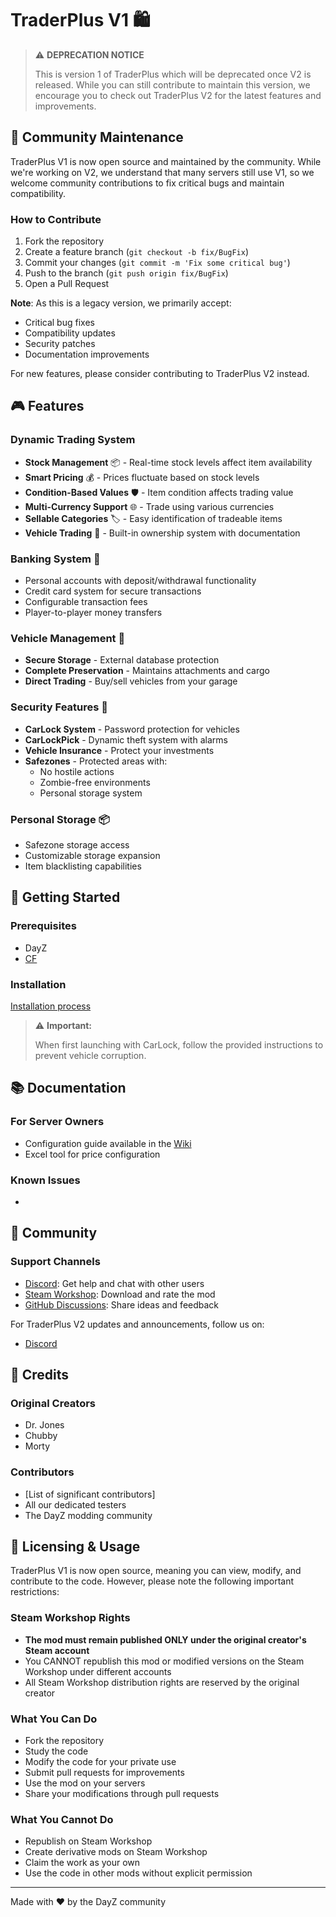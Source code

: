 # TraderPlus V1 🛍️

> ⚠️ **DEPRECATION NOTICE**
>
> This is version 1 of TraderPlus which will be deprecated once V2 is released.
> While you can still contribute to maintain this version, we encourage you to check out TraderPlus V2 for the latest
> features and improvements.

## 🌟 Community Maintenance

TraderPlus V1 is now open source and maintained by the community. While we're working on V2, we understand that many
servers still use V1, so we welcome community contributions to fix critical bugs and maintain compatibility.

### How to Contribute

1. Fork the repository
2. Create a feature branch (`git checkout -b fix/BugFix`)
3. Commit your changes (`git commit -m 'Fix some critical bug'`)
4. Push to the branch (`git push origin fix/BugFix`)
5. Open a Pull Request

**Note**: As this is a legacy version, we primarily accept:

- Critical bug fixes
- Compatibility updates
- Security patches
- Documentation improvements

For new features, please consider contributing to TraderPlus V2 instead.

## 🎮 Features

### Dynamic Trading System

- **Stock Management** 📦 - Real-time stock levels affect item availability
- **Smart Pricing** 💰 - Prices fluctuate based on stock levels
- **Condition-Based Values** 🛡️ - Item condition affects trading value
- **Multi-Currency Support** 🌐 - Trade using various currencies
- **Sellable Categories** 🏷️ - Easy identification of tradeable items
- **Vehicle Trading** 🚗 - Built-in ownership system with documentation

### Banking System 💼

- Personal accounts with deposit/withdrawal functionality
- Credit card system for secure transactions
- Configurable transaction fees
- Player-to-player money transfers

### Vehicle Management 🚙

- **Secure Storage** - External database protection
- **Complete Preservation** - Maintains attachments and cargo
- **Direct Trading** - Buy/sell vehicles from your garage

### Security Features 🔐

- **CarLock System** - Password protection for vehicles
- **CarLockPick** - Dynamic theft system with alarms
- **Vehicle Insurance** - Protect your investments
- **Safezones** - Protected areas with:
    - No hostile actions
    - Zombie-free environments
    - Personal storage system

### Personal Storage 📦

- Safezone storage access
- Customizable storage expansion
- Item blacklisting capabilities

## 🔧 Getting Started

### Prerequisites

- DayZ
- [CF](https://steamcommunity.com/sharedfiles/filedetails/?id=1559212036)

### Installation

[Installation process](https://traderpluswiki.notion.site/Installation-process-904660a9ae9444bfa0919971d947eca5)

> ⚠️ **Important:** 
> 
> When first launching with CarLock, follow the provided instructions to prevent vehicle corruption.

## 📚 Documentation

### For Server Owners

- Configuration guide available in
  the [Wiki](https://traderpluswiki.notion.site/TraderPlus-Wiki-87656145052a4edc9a23dc151034e7ea)
- Excel tool for price configuration

### Known Issues
- 

## 🤝 Community

### Support Channels

- [Discord](https://discord.gg/t9YkApe7K9): Get help and chat with other users
- [Steam Workshop](https://steamcommunity.com/id/Dmitri060/myworkshopfiles/?appid=221100): Download and rate the mod
- [GitHub Discussions](link-to-discussions): Share ideas and feedback

For TraderPlus V2 updates and announcements, follow us on:

- [Discord](https://discord.gg/t9YkApe7K9)

## 👏 Credits

### Original Creators

- Dr. Jones
- Chubby
- Morty

### Contributors

- [List of significant contributors]
- All our dedicated testers
- The DayZ modding community

## 📜 Licensing & Usage

TraderPlus V1 is now open source, meaning you can view, modify, and contribute to the code. However, please note the
following important restrictions:

### Steam Workshop Rights

- **The mod must remain published ONLY under the original creator's Steam account**
- You CANNOT republish this mod or modified versions on the Steam Workshop under different accounts
- All Steam Workshop distribution rights are reserved by the original creator

### What You Can Do

- Fork the repository
- Study the code
- Modify the code for your private use
- Submit pull requests for improvements
- Use the mod on your servers
- Share your modifications through pull requests

### What You Cannot Do

- Republish on Steam Workshop
- Create derivative mods on Steam Workshop
- Claim the work as your own
- Use the code in other mods without explicit permission

---

Made with ❤️ by the DayZ community
